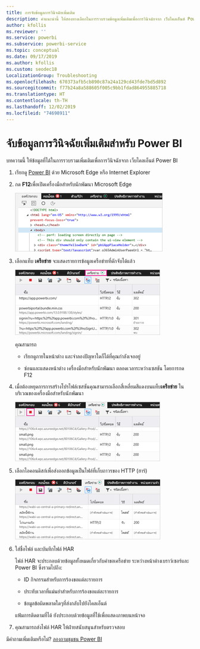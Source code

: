 ```yaml
---
title: การจับข้อมูลการวินิจฉัยเพิ่มเติม
description: คำแนะนำนี้ ให้สองทางเลือกในการรวบรวมข้อมูลเพิ่มเติมเพื่อการวินิจฉัยจาก เว็บไคลเอ็นต์ Power BI
author: kfollis
ms.reviewer: ''
ms.service: powerbi
ms.subservice: powerbi-service
ms.topic: conceptual
ms.date: 09/17/2019
ms.author: kfollis
ms.custom: seodec18
LocalizationGroup: Troubleshooting
ms.openlocfilehash: 670373afb5cb890c87a24a129cd43fde7bd5d892
ms.sourcegitcommit: f77b24a8a588605f005c9bb1fdad864955885718
ms.translationtype: HT
ms.contentlocale: th-TH
ms.lasthandoff: 12/02/2019
ms.locfileid: "74698911"
---
```

# <a name="capture-additional-diagnostic-information-for-power-bi"></a>จับข้อมูลการวินิจฉัยเพิ่มเติมสำหรับ Power BI

บทความนี้ ให้ข้อมูลที่ได้ในการรวบรวมเพิ่มเติมเพื่อการวินิจฉัยจาก เว็บไคลเอ็นต์ Power BI

1. เรียกดู [Power BI](https://app.powerbi.com) ด้วย Microsoft Edge หรือ Internet Explorer

1. กด **F12**เพื่อเปิดเครื่องมือสำหรับนักพัฒนา Microsoft Edge

   ![สกรีนช็อตของแท็บองค์ประกอบเครื่องมือสำหรับนักพัฒนา Microsoft Edge](media/service-admin-capturing-additional-diagnostic-information-for-power-bi/edge-developer-tools.png)

1. เลือกแท็บ **เครือข่าย** จะแสดงรายการข้อมูลเครือข่ายที่ดักจับได้แล้ว

   ![สกรีนช็อตของแท็บเครือข่ายเครื่องมือสำหรับนักพัฒนา Microsoft Edge](media/service-admin-capturing-additional-diagnostic-information-for-power-bi/edge-network-tab.png)

    คุณสามารถ

    * เรียกดูภายในหน้าต่าง และจำลองปัญหาใดก็ได้ที่คุณกำลังเจออยู่

    * ซ่อนและแสดงหน้าต่าง เครื่องมือสำหรับนักพัฒนา ตลอดเวลาระหว่างเซสชัน โดยการกด F12

1. เมื่อต้องหยุดการการสร้างโปรไฟล์เซสซันคุณสามารถเลือกสี่เหลี่ยมสีแดงบนแท็บ**เครือข่าย** ในบริเวณของเครื่องมือสำหรับนักพัฒนา

   ![สกรีนช็อตของแท็บเครือข่ายของเครื่องมือสำหรับนักพัฒนา Microsoft Edge ที่มีการโทรออกจากปุ่มหยุด](media/service-admin-capturing-additional-diagnostic-information-for-power-bi/edge-network-tab-stop.png)

1. เลือกไอคอนดิสก์เพื่อส่งออกข้อมูลเป็นไฟล์ที่เก็บถาวรของ HTTP (ฮาร์)

   ![สกรีนช็อตของแท็บเครือข่ายของเครื่องมือสำหรับนักพัฒนา Microsoft Edge ที่มีการโทรออกจากไอคอนแผ่นดิสก์](media/service-admin-capturing-additional-diagnostic-information-for-power-bi/edge-network-tab-save.png)

1. ใส่ชื่อไฟล์ และบันทึกไฟล์ HAR

    ไฟล์ HAR จะประกอบด้วยข้อมูลทั้งหมดเกี่ยวกับคำขอเครือข่าย ระหว่างหน้าต่างเบราว์เซอร์และ Power BI ซึ่งรวมไปถึง:

    * ID กิจกรรมสำหรับการร้องขอแต่ละรายการ

    * ประทับเวลาที่แม่นยำสำหรับการร้องขอแต่ละรายการ

    * ข้อมูลข้อผิดพลาดใดๆที่ส่งกลับไปยังไคลเอ็นต์

    แฟ้มการติดตามที่ได้ ยังประกอบด้วยข้อมูลที่ใช้เพื่อแสดงภาพบนหน้าจอ

1. คุณสามารถส่งไฟล์ HAR ให้ฝ่ายสนับสนุนสำหรับตรวจสอบ

มีคำถามเพิ่มเติมหรือไม่? [ลองถามชุมชน Power BI](https://community.powerbi.com/)

